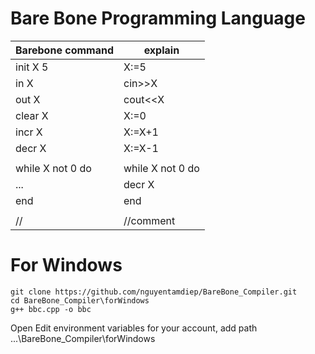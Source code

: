 # Bare Bone Programming Language

| Barebone command        | explain        |
|-------------------------|----------------|
| init X 5                | X:=5           |
| in X                    | cin>>X         |
| out X                   | cout<<X        |
| clear X                 | X:=0           |
| incr X                  | X:=X+1         |
| decr X                  | X:=X-1         |
|                         |                |
|while X not 0 do         |while X not 0 do|       
|   ...                   |  decr X        |        
|end	                    |end	  	       |        
|   			                |	               |	                 
|//                       |//comment       |    

# For Windows

```
git clone https://github.com/nguyentamdiep/BareBone_Compiler.git
cd BareBone_Compiler\forWindows
g++ bbc.cpp -o bbc
```
Open Edit environment variables for your account, add path ...\BareBone_Compiler\forWindows




